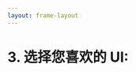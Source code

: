 ```yaml
---
layout: frame-layout
---
```


# 3. 选择您喜欢的 UI:


<RadioGroup>

<RadioCard href="/zh/guide/react/remix.html#blank" label="Blank" icon="https://cdn.svgporn.com/logos/css-3.svg" />
<RadioCard href="/zh/guide/react/remix.html#tailwind-css" label="Tailwind CSS" icon="https://cdn.svgporn.com/logos/tailwindcss-icon.svg" />
<RadioCard href="/zh/guide/react/remix.html#uno-css" label="UnoCSS" icon="https://cdn.svgporn.com/logos/unocss.svg" />
<RadioCard href="/zh/guide/react/remix.html#headless-ui" label="Headless UI" icon="https://cdn.svgporn.com/logos/headlessui-icon.svg" />
<RadioCard href="/zh/guide/react/remix.html#ant-design" label="Ant Design" icon="https://cdn.svgporn.com/logos/ant-design.svg" />
<RadioCard href="/zh/guide/react/remix.html#next-ui" label="Next UI" icon="https://simpleicons.org/icons/nextui.svg" />
<RadioCard href="/zh/guide/react/remix.html#shadcn-ui" label="Shadcn UI" icon="https://ui.shadcn.com/apple-touch-icon.png" />
<RadioCard href="/zh/guide/react/remix.html#charka-ui" label="Charka UI" icon="https://chakra-ui.com/favicon.ico" />
<RadioCard href="/zh/guide/react/remix.html#mui" label="MUI" icon="https://mui.com/static/icons/180x180.png" />
<RadioCard href="/zh/guide/react/remix.html#radix-ui" label="Radix UI" icon="https://www.radix-ui.com/favicon.png" />
<RadioCard href="/zh/guide/react/remix.html#arco-design" label="Arco Design" icon="https://unpkg.byted-static.com/latest/byted/arco-config/assets/favicon.ico" />

</RadioGroup>